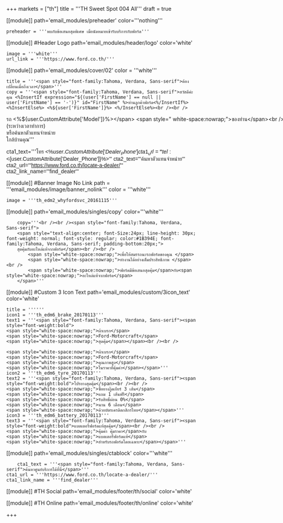 +++
markets = ["th"]
title = '''TH Sweet Spot 004 All'''
draft = true

[[module]]
path='email_modules/preheader'
color='''nothing'''

	preheader = '''พบกับข้อเสนอสุดพิเศษ เมื่อนัดหมายเข้ารับบริการกับฟอร์ด'''

[[module]] #Header Logo
path='email_modules/header/logo'
color='white'

	image = '''white'''
	url_link = '''https://www.ford.co.th/'''

[[module]]
path='email_modules/cover/02'
color = '''white'''

	title = '''<span style="font-family:Tahoma, Verdana, Sans-serif">ต้องเปลี่ยนเมื่อถึงเวลา</span>'''
	copy = '''<span style="font-family:Tahoma, Verdana, Sans-serif">สวัสดีค่ะ คุณ <%InsertIf expression="${(user['FirstName'] == null || user['FirstName'] == '-')}" id="FirstName" %>ท่านลูกค้าฟอร์ด<%/InsertIf%> <%InsertElse%> <%${user['FirstName']}%> <%/InsertElse%><br /><br />
<span style=" white-space:nowrap;">รถ <%${user.CustomAttribute['Model']}%></span> <span style=" white-space:nowrap;">ของท่าน</span><br />
<span style=" white-space:nowrap;">ที่ผ่านการใช้งานมาพอสมควร </span><br />
<span style=" white-space:nowrap;">อาจถึงเวลา</span><span style=" white-space:nowrap;">ต้องเปลี่ยนชิ้นส่วน</span><br />
<span style=" white-space:nowrap;">เมื่อถึงเวลา</span>
<span style=" white-space:nowrap;">ท่านสามารถนัดหมาย</span>
<span style=" white-space:nowrap;">กับศูนย์บริการฟอร์ด</span><br />
<span style=" white-space:nowrap;">เพื่อทำการเปลี่ยนชิ้นส่วน</span><br />
<span style=" white-space:nowrap;">ด้วยอะไหล่แท้ของฟอร์ด</span> 
<span style=" white-space:nowrap;">เช่น </span>
<span style=" white-space:nowrap;">แบตเตอรี่</span>
<span style=" white-space:nowrap;">ยาง</span>
<span style=" white-space:nowrap;">เบรก</span><br />
<span style=" white-space:nowrap;">หรือ</span> 
<span style=" white-space:nowrap;">ที่ปัดน้ำฝน </span>
<span style=" white-space:nowrap;">เพื่อให้สมรรถนะ</span><span style=" white-space:nowrap;">ของรถยังทำงาน</span><br />
<span style=" white-space:nowrap;">ได้อย่างเต็มประสิทธิภาพ</span> 
<br /><br /> 
<span style=" white-space:nowrap;">ลงทะเบียนวันนี้</span>
<span style=" white-space:nowrap;">เพื่อนัดหมาย</span><span style=" white-space:nowrap;">วันและเวลา</span><br />
<span style=" white-space:nowrap;">ในการพาฟอร์ดมา</span>พบ<span style=" white-space:nowrap;">ผู้เชี่ยวชาญ</span><span style=" white-space:nowrap;">จากเรา</span><br />
<span style=" white-space:nowrap;">จะเปลี่ยนแบตเตอรี่</span>
<span style=" white-space:nowrap;">ยางรถยนต์</span>
<span style=" white-space:nowrap;">ผ้าเบรก</span><br />
<span style=" white-space:nowrap;">หรือ</span><span style=" white-space:nowrap;">ก้านปัดน้ำฝน</span>
<span style=" white-space:nowrap;">ก็ง่ายดาย</span><br /> 
<span style=" white-space:nowrap;">แถมยังประหยัดกว่า</span> <br />
<span style=" white-space:nowrap;">ให้คุณมั่นใจ</span><span style=" white-space:nowrap;">ในทุกเส้นทาง</span><span style=" white-space:nowrap;">ไปกับเรา</span>
<br /><br />
<span style="white-space:nowrap;">นัดหมายล่วงหน้า</span>
<span style=" white-space:nowrap;">เพื่อเข้ารับบริการ</span>
<span style=" white-space:nowrap;">ได้ทันที</span> <br />
<span style="white-space:nowrap;">ติดต่อ</span><span style=" white-space:nowrap;"><%${user.CustomAttribute['Dealer_Name']}%></span> <span style="white-space:nowrap;">(ระหว่างเวลาทำการ)</span><br />
<span style="white-space:nowrap;">หรือค้นหา</span><span style=" white-space:nowrap;">ตัวแทนจำหน่าย</span><br />
<span style=" white-space:nowrap;">ใกล้บ้านคุณ</span></span>'''

cta1_text='''<span style="font-family:Tahoma, Verdana, Sans-serif">โทร <%${user.CustomAttribute['Dealer_Phone']}%></span>'''
cta1_url='''tel:<%${user.CustomAttribute['Dealer_Phone']}%>'''
cta2_text='''<span style="font-family:Tahoma, Verdana, Sans-serif">ค้นหาตัวแทนจำหน่าย</span>'''
cta2_url='''https://www.ford.co.th/locate-a-dealer/'''
cta2_link_name='''find_dealer'''

[[module]] #Banner Image No Link
path = '''email_modules/image/banner_nolink'''
color = '''white'''

	image = '''th_edm2_whyfordsvc_20161115'''
	
	

[[module]]
path='email_modules/singles/copy'
color='''white'''
	
		copy='''<br /><br /><span style="font-family:Tahoma, Verdana, Sans-serif">
		<span style="text-align:center; font-Size:24px; line-height: 30px; font-weight: normal; font-style: regular; color:#1B394E; font-family:Tahoma, Verdana, Sans-serif; padding-bottom:20px;">
		สุดคุ้มกับอะไหล่แท้จากฟอร์ด</span><br /><br />
			<span style="white-space:nowrap;">เพื่อให้สมรรถนะรถฟอร์ดของคุณ </span>
			<span style="white-space:nowrap;">ทำงานได้อย่างเต็มประสิทธิภาพ </span><br />
			<span style="white-space:nowrap;">ฟอร์ดมีข้อเสนอสุดคุ้ม</span>กับ<span style="white-space:nowrap;">อะไหล่แท้จากฟอร์ด</span>
		</span>'''

[[module]] #Custom 3 Icon Text
path='email_modules/custom/3icon_text'
color='white'

	title = ''''''
	icon1 = '''th_edm6_brake_20170113'''
	text1 = '''<span style="font-family:Tahoma, Verdana, Sans-serif"><span style="font-weight:bold">
	<span style="white-space:nowrap;">ผ้าเบรก</span> 
	<span style="white-space:nowrap;">Ford-Motorcraft</span> 
	<span style="white-space:nowrap;">สุดคุ้ม</span></span><br /><br />

	<span style="white-space:nowrap;">ผ้าเบรก</span> 
	<span style="white-space:nowrap;">Ford-Motorcraft</span> 
	<span style="white-space:nowrap;">คุณภาพสูง</span> 
	<span style="white-space:nowrap;">ในราคาที่คุ้มค่า</span></span>'''
	icon2 = '''th_edm6_tyre_20170113'''
	text2 = '''<span style="font-family:Tahoma, Verdana, Sans-serif"><span style="font-weight:bold">โปรยางสุดคุ้ม</span><br /><br />
	<span style="white-space:nowrap;">ซื้อยางกู๊ดเยียร์ 3 เส้น</span> 
	<span style="white-space:nowrap;">แถม 1 เส้นฟรี</span> 
	<span style="white-space:nowrap;">รับสิทธิ์ผ่อน 0%</span> 
	<span style="white-space:nowrap;">นาน 6 เดือน</span> 
	<span style="white-space:nowrap;">ด้วยบัตรเครดิตกสิกรไทย</span></span>'''
	icon3 = '''th_edm6_battery_20170113'''
	text3 = '''<span style="font-family:Tahoma, Verdana, Sans-serif"><span style="font-weight:bold">แบตเตอรี่ฟอร์ดแท้สุดคุ้ม</span><br /><br />
	<span style="white-space:nowrap;">คุ้มค่า คุ้มราคา</span>กับ
	<span style="white-space:nowrap;">แบตเตอรี่ฟอร์ดแท้</span>
	<span style="white-space:nowrap;">สำหรับรถฟอร์ดโดยเฉพาะ</span></span>'''


[[module]]
path='email_modules/singles/ctablock'
color='''white'''
	
		cta1_text = '''<span style="font-family:Tahoma, Verdana, Sans-serif">ค้นหาศูนย์บริการได้ที่นี่</span>'''
	cta1_url = '''https://www.ford.co.th/locate-a-dealer/'''
	cta1_link_name = '''find_dealer'''


[[module]] #TH Social
path='email_modules/footer/th/social'
color='white'


[[module]] #TH Online
path='email_modules/footer/th/online'
color='white'

+++